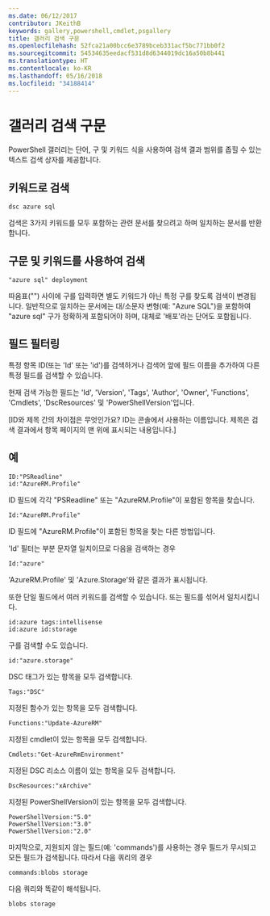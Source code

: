 ```yaml
---
ms.date: 06/12/2017
contributor: JKeithB
keywords: gallery,powershell,cmdlet,psgallery
title: 갤러리 검색 구문
ms.openlocfilehash: 52fca21a00bcc6e3789bceb331acf5bc771bb0f2
ms.sourcegitcommit: 54534635eedacf531d8d6344019dc16a50b8b441
ms.translationtype: HT
ms.contentlocale: ko-KR
ms.lasthandoff: 05/16/2018
ms.locfileid: "34188414"
---
```

# <a name="gallery-search-syntax"></a>갤러리 검색 구문

PowerShell 갤러리는 단어, 구 및 키워드 식을 사용하여 검색 결과 범위를 좁힐 수 있는 텍스트 검색 상자를 제공합니다.

## <a name="search-by-keywords"></a>키워드로 검색

    dsc azure sql

검색은 3가지 키워드를 모두 포함하는 관련 문서를 찾으려고 하며 일치하는 문서를 반환합니다.

## <a name="search-using-phrases-and-keywords"></a>구문 및 키워드를 사용하여 검색

    "azure sql" deployment

따옴표("") 사이에 구를 입력하면 별도 키워드가 아닌 특정 구를 찾도록 검색이 변경됩니다.
일반적으로 일치하는 문서에는 대/소문자 변형(예: "Azure SQL")을 포함하여 "azure sql" 구가 정확하게 포함되어야 하며, 대체로 '배포'라는 단어도 포함됩니다.

## <a name="filtering-on-fields"></a>필드 필터링

특정 항목 ID(또는 'Id' 또는 'id')를 검색하거나 검색어 앞에 필드 이름을 추가하여 다른 특정 필드를 검색할 수 있습니다.

현재 검색 가능한 필드는 'Id', 'Version', 'Tags', 'Author', 'Owner', 'Functions', 'Cmdlets', 'DscResources' 및 'PowerShellVersion'입니다.

[ID와 제목 간의 차이점은 무엇인가요? ID는 콘솔에서 사용하는 이름입니다. 제목은 검색 결과에서 항목 페이지의 맨 위에 표시되는 내용입니다.]

## <a name="examples"></a>예

    ID:"PSReadline"
    id:"AzureRM.Profile"

ID 필드에 각각 "PSReadline" 또는 "AzureRM.Profile"이 포함된 항목을 찾습니다.

    Id:"AzureRM.Profile"

ID 필드에 "AzureRM.Profile"이 포함된 항목을 찾는 다른 방법입니다.

'Id' 필터는 부분 문자열 일치이므로 다음을 검색하는 경우

    Id:"azure"

'AzureRM.Profile' 및 'Azure.Storage'와 같은 결과가 표시됩니다.

또한 단일 필드에서 여러 키워드를 검색할 수 있습니다. 또는 필드를 섞어서 일치시킵니다.

    id:azure tags:intellisense
    id:azure id:storage

구를 검색할 수도 있습니다.

    id:"azure.storage"


DSC 태그가 있는 항목을 모두 검색합니다.

    Tags:"DSC"

지정된 함수가 있는 항목을 모두 검색합니다.

    Functions:"Update-AzureRM"

지정된 cmdlet이 있는 항목을 모두 검색합니다.

    Cmdlets:"Get-AzureRmEnvironment"

지정된 DSC 리소스 이름이 있는 항목을 모두 검색합니다.

    DscResources:"xArchive"

지정된 PowerShellVersion이 있는 항목을 모두 검색합니다.

    PowerShellVersion:"5.0"
    PowerShellVersion:"3.0"
    PowerShellVersion:"2.0"


마지막으로, 지원되지 않는 필드(예: 'commands')를 사용하는 경우 필드가 무시되고 모든 필드가 검색됩니다. 따라서 다음 쿼리의 경우

    commands:blobs storage

다음 쿼리와 똑같이 해석됩니다.

    blobs storage